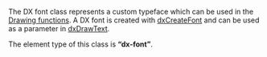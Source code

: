 The DX font class represents a custom typeface which can be used in the [Drawing functions](/docs/client_scripting_functions#drawing_functions.md "wikilink"). A DX font is created with [dxCreateFont](/dxCreateFont.md "wikilink") and can be used as a parameter in [dxDrawText](/dxDrawText.md "wikilink").

The element type of this class is **“dx-font”**.
